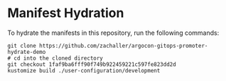 # Manifest Hydration

To hydrate the manifests in this repository, run the following commands:

```shell
git clone https://github.com/zachaller/argocon-gitops-promoter-hydrate-demo
# cd into the cloned directory
git checkout 1faf9ba6fff90f749b922459221c597fe823dd2d
kustomize build ./user-configuration/development
```
